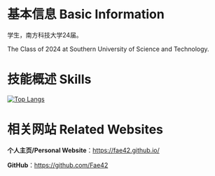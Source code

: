# 基本信息 Basic Information

学生，南方科技大学24届。

The Class of 2024 at Southern University of Science and Technology.

# 技能概述 Skills

[![Top Langs](https://github-readme-stats.vercel.app/api/top-langs/?username=bennyhuo&hide=HTML,css,php&layout=compact&show_icons=true)](https://github.com/anuraghazra/github-readme-stats)

# 相关网站 Related Websites

**个人主页/Personal Website**：https://fae42.github.io/

**GitHub**：https://github.com/Fae42
